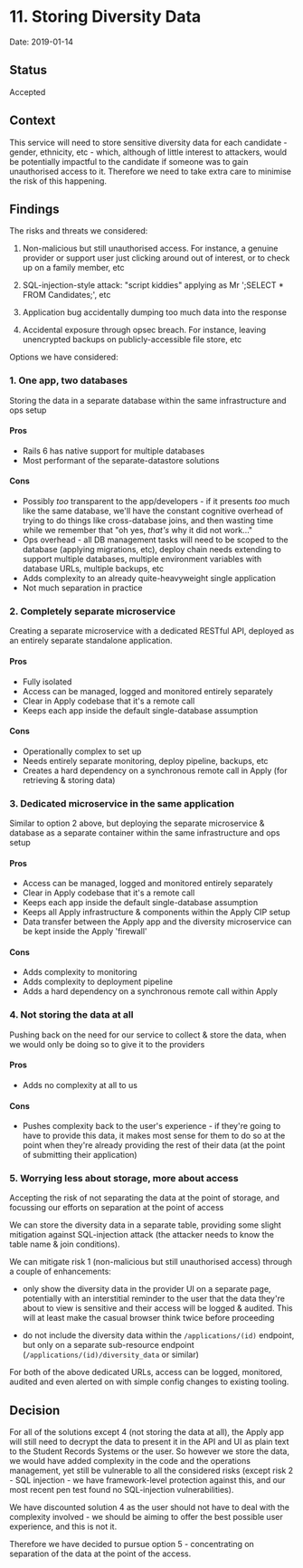 # 11. Storing Diversity Data

Date: 2019-01-14

## Status

Accepted

## Context

This service will need to store sensitive diversity data for each candidate - gender, ethnicity, etc - which, although of little interest to attackers, would be potentially impactful to the candidate if someone was to gain unauthorised access to it. Therefore we need to take extra care to minimise the risk of this happening.

## Findings

The risks and threats we considered:

1. Non-malicious but still unauthorised access. For instance, a genuine provider or support user just clicking around out of interest, or to check up on a family member, etc

2. SQL-injection-style attack: "script kiddies" applying as Mr ';SELECT * FROM Candidates;', etc

3. Application bug accidentally dumping too much data into the response

4. Accidental exposure through opsec breach. For instance, leaving unencrypted backups on publicly-accessible file store, etc

Options we have considered:

### 1. One app, two databases

Storing the data in a separate database within the same infrastructure and ops setup

#### Pros

- Rails 6 has native support for multiple databases
- Most performant of the separate-datastore solutions

#### Cons

- Possibly _too_ transparent to the app/developers - if it presents _too_ much like the same database, we'll have the constant cognitive overhead of trying to do things like cross-database joins, and then wasting time while we remember that "oh yes, _that's_ why it did not work..."
- Ops overhead - all DB management tasks will need to be scoped to the database (applying migrations, etc), deploy chain needs extending to support multiple databases, multiple environment variables with database URLs, multiple backups, etc
- Adds complexity to an already quite-heavyweight single application
- Not much separation in practice

### 2. Completely separate microservice

Creating a separate microservice with a dedicated RESTful API, deployed as an entirely separate standalone application.

#### Pros

- Fully isolated
- Access can be managed, logged and monitored entirely separately
- Clear in Apply codebase that it's a remote call
- Keeps each app inside the default single-database assumption

#### Cons

- Operationally complex to set up
- Needs entirely separate monitoring, deploy pipeline, backups, etc
- Creates a hard dependency on a synchronous remote call in Apply (for retrieving & storing data)

### 3. Dedicated microservice in the same application

Similar to option 2 above, but deploying the separate microservice & database as a separate container within the same infrastructure and ops setup

#### Pros

- Access can be managed, logged and monitored entirely separately
- Clear in Apply codebase that it's a remote call
- Keeps each app inside the default single-database assumption
- Keeps all Apply infrastructure & components within the Apply CIP setup
- Data transfer between the Apply app and the diversity microservice can be kept inside the Apply 'firewall'

#### Cons

- Adds complexity to monitoring
- Adds complexity to deployment pipeline
- Adds a hard dependency on a synchronous remote call within Apply

### 4. Not storing the data at all

Pushing back on the need for our service to collect & store the data, when we would only be doing so to give it to the providers

#### Pros

- Adds no complexity at all to us

#### Cons

- Pushes complexity back to the user's experience - if they're going to have to provide this data, it makes most sense for them to do so at the point when they're already providing the rest of their data (at the point of submitting their application)


### 5. Worrying less about storage, more about access

Accepting the risk of not separating the data at the point of storage, and focussing our efforts on separation at the point of access

We can store the diversity data in a separate table, providing some slight mitigation against SQL-injection attack (the attacker needs to know the table name & join conditions).

We can mitigate risk 1 (non-malicious but still unauthorised access) through a couple of enhancements:
- only show the diversity data in the provider UI on a separate page, potentially with an interstitial reminder to the user that the data they're about to view is sensitive and their access will be logged & audited. This will at least make the casual browser think twice before proceeding

- do not include the diversity data within the `/applications/(id)` endpoint, but only on a separate sub-resource endpoint (`/applications/(id)/diversity_data` or similar)

For both of the above dedicated URLs, access can be logged, monitored, audited and even alerted on with simple config changes to existing tooling.

## Decision

For all of the solutions except 4 (not storing the data at all), the Apply app will still need to decrypt the data to present it in the API and UI as plain text to the Student Records Systems or the user. So however we store the data, we would have added complexity in the code and the operations management, yet still be vulnerable to all the considered risks (except risk 2 - SQL injection - we have framework-level protection against this, and our most recent pen test found no SQL-injection vulnerabilities).

We have discounted solution 4 as the user should not have to deal with the complexity involved - we should be aiming to offer the best possible user experience, and this is not it.

Therefore we have decided to pursue option 5 - concentrating on separation of the data at the point of the access.
